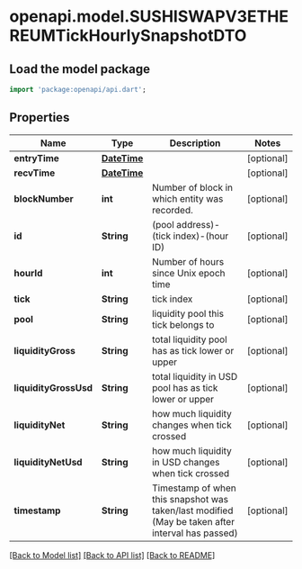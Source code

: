 # openapi.model.SUSHISWAPV3ETHEREUMTickHourlySnapshotDTO

## Load the model package
```dart
import 'package:openapi/api.dart';
```

## Properties
Name | Type | Description | Notes
------------ | ------------- | ------------- | -------------
**entryTime** | [**DateTime**](DateTime.md) |  | [optional] 
**recvTime** | [**DateTime**](DateTime.md) |  | [optional] 
**blockNumber** | **int** | Number of block in which entity was recorded. | [optional] 
**id** | **String** | (pool address)-(tick index)-(hour ID) | [optional] 
**hourId** | **int** | Number of hours since Unix epoch time | [optional] 
**tick** | **String** | tick index | [optional] 
**pool** | **String** | liquidity pool this tick belongs to | [optional] 
**liquidityGross** | **String** | total liquidity pool has as tick lower or upper | [optional] 
**liquidityGrossUsd** | **String** | total liquidity in USD pool has as tick lower or upper | [optional] 
**liquidityNet** | **String** | how much liquidity changes when tick crossed | [optional] 
**liquidityNetUsd** | **String** | how much liquidity in USD changes when tick crossed | [optional] 
**timestamp** | **String** | Timestamp of when this snapshot was taken/last modified (May be taken after interval has passed) | [optional] 

[[Back to Model list]](../README.md#documentation-for-models) [[Back to API list]](../README.md#documentation-for-api-endpoints) [[Back to README]](../README.md)


